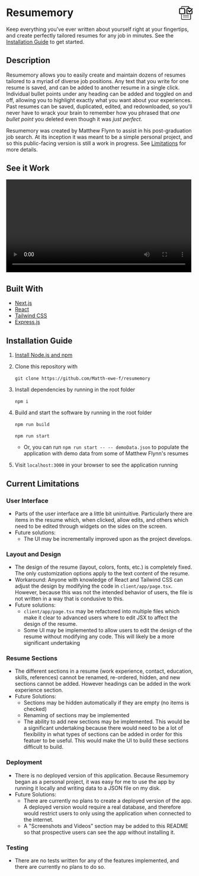 # <img src=client/app/favicon.ico alt=icon height=36 style="float:right"> Resumemory
Keep everything you've ever written about yourself right at your fingertips, and create perfectly tailored resumes for any job in minutes. See the [Installation Guide](#installation-guide) to get started.

## Description
Resumemory allows you to easily create and maintain dozens of resumes tailored to a myriad of diverse job positions. Any text that you write for one resume is saved, and can be added to another resume in a single click. Individual bullet points under any heading can be added and toggled on and off, allowing you to highlight exactly what you want about your experiences. Past resumes can be saved, duplicated, edited, and redownloaded, so you'll never have to wrack your brain to remember how you phrased that *one bullet point* you deleted even though it was *just perfect*.

Resumemory was created by Matthew Flynn to assist in his post-graduation job search. At its inception it was meant to be a simple personal project, and so this public-facing version is still a work in progress. See [Limitations](#current-limitations) for more details.

## See it Work
<video width=500 controls>
    <source src="https://game-portfolio-clips.s3.amazonaws.com/resumemory.mp4"/>
</video>

## Built With
* [Next.js](https://nextjs.org/)
* [React](https://react.dev/)
* [Tailwind CSS](https://tailwindcss.com/)
* [Express.js](https://expressjs.com/)

## Installation Guide
1. [Install Node.js and npm](https://docs.npmjs.com/downloading-and-installing-node-js-and-npm)

2. Clone this repository with

    `git clone https://github.com/Matth-ewe-f/resumemory`

3. Install dependencies by running in the root folder

    `npm i`

4. Build and start the software by running in the root folder

    `npm run build`

    `npm run start`

    * Or, you can run `npm run start -- -- demoData.json` to populate the application with demo data from some of Matthew Flynn's resumes

5. Visit `localhost:3000` in your browser to see the application running

## Current Limitations

### User Interface
* Parts of the user interface are a little bit unintuitive. Particularly there are items in the resume which, when clicked, allow edits, and others which need to be edited through widgets on the sides on the screen.
* Future solutions:
    * The UI may be incrementally improved upon as the project develops.

### Layout and Design
* The design of the resume (layout, colors, fonts, etc.) is completely fixed. The only customization options apply to the text content of the resume.
* Workaround: Anyone with knowledge of React and Tailwind CSS can adjust the design by modifying the code in `client/app/page.tsx`. However, because this was not the intended behavior of users, the file is not written in a way that is condusive to this. 
* Future solutions:
    * `client/app/page.tsx` may be refactored into multiple files which make it clear to advanced users where to edit JSX to affect the design of the resume.
    * Some UI may be implemented to allow users to edit the design of the resume without modifying any code. This will likely be a more significant undertaking

### Resume Sections
* The different sections in a resume (work experience, contact, education, skills, references) cannot be renamed, re-ordered, hidden, and new sections cannot be added. However headings can be added in the work experience section.
* Future Solutions:
    * Sections may be hidden automatically if they are empty (no items is checked)
    * Renaming of sections may be implemented
    * The ability to add new sections may be implemented. This would be a significant undertaking because there would need to be a lot of flexibility in what types of sections can be added in order for this featuer to be useful. This would make the UI to build these sections difficult to build.

### Deployment
* There is no deployed version of this application. Because Resumemory began as a personal project, it was easy for me to use the app by running it locally and writing data to a JSON file on my disk.
* Future Solutions: 
   * There are currently no plans to create a deployed version of the app. A deployed version would require a real database, and therefore would restrict users to only using the application when connected to the internet.
   * A "Screenshots and Videos" section may be added to this README so that prospective users can see the app without installing it.

### Testing
* There are no tests written for any of the features implemented, and there are currently no plans to do so.
